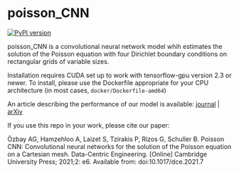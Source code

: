 # poisson_CNN
[![PyPI version](https://badge.fury.io/py/poisson-CNN.svg)](https://badge.fury.io/py/poisson-CNN)

poisson_CNN is a convolutional neural network model whih estimates the solution of the Poisson equation with four Dirichlet boundary conditions on rectangular grids of variable sizes.

Installation requires CUDA set up to work with tensorflow-gpu version 2.3 or newer. To install, please use the Dockerfile appropriate for your CPU architecture (in most cases, `docker/Dockerfile-amd64`)

An article describing the performance of our model is available: [journal](https://doi.org/10.1017/dce.2021.7) | [arXiv](https://arxiv.org/abs/1910.08613) 

If you use this repo in your work, please cite our paper:

Özbay AG, Hamzehloo A, Laizet S, Tzirakis P, Rizos G, Schuller B. Poisson CNN: Convolutional neural networks for the solution of the Poisson equation on a Cartesian mesh. Data-Centric Engineering. [Online] Cambridge University Press; 2021;2: e6. Available from: doi:10.1017/dce.2021.7

